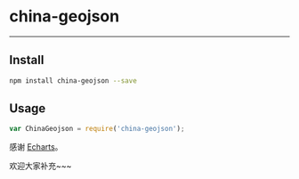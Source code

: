 # china-geojson


---

## Install

```bash
npm install china-geojson --save
```

## Usage

```js
var ChinaGeojson = require('china-geojson');
```
感谢 [Echarts](http://echarts.baidu.com/)。 

欢迎大家补充~~~
